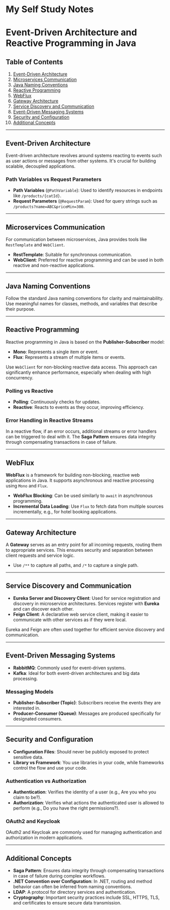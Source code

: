 # My Self Study Notes

# Event-Driven Architecture and Reactive Programming in Java

## Table of Contents
1. [Event-Driven Architecture](#event-driven-architecture)
2. [Microservices Communication](#microservices-communication)
3. [Java Naming Conventions](#java-naming-conventions)
4. [Reactive Programming](#reactive-programming)
5. [WebFlux](#webflux)
6. [Gateway Architecture](#gateway-architecture)
7. [Service Discovery and Communication](#service-discovery-and-communication)
8. [Event-Driven Messaging Systems](#event-driven-messaging-systems)
9. [Security and Configuration](#security-and-configuration)
10. [Additional Concepts](#additional-concepts)

---

## Event-Driven Architecture
Event-driven architecture revolves around systems reacting to events such as user actions or messages from other systems. It's crucial for building scalable, decoupled applications.

### Path Variables vs Request Parameters
- **Path Variables** (`@PathVariable`): Used to identify resources in endpoints like `/products/{catId}`.
- **Request Parameters** (`@RequestParam`): Used for query strings such as `/products?name=ABC&priceMin=300`.

---

## Microservices Communication
For communication between microservices, Java provides tools like `RestTemplate` and `WebClient`. 
- **RestTemplate**: Suitable for synchronous communication.
- **WebClient**: Preferred for reactive programming and can be used in both reactive and non-reactive applications.

---

## Java Naming Conventions
Follow the standard Java naming conventions for clarity and maintainability. Use meaningful names for classes, methods, and variables that describe their purpose.

---

## Reactive Programming
Reactive programming in Java is based on the **Publisher-Subscriber** model:
- **Mono**: Represents a single item or event.
- **Flux**: Represents a stream of multiple items or events.

Use `WebClient` for non-blocking reactive data access. This approach can significantly enhance performance, especially when dealing with high concurrency.

### Polling vs Reactive
- **Polling**: Continuously checks for updates.
- **Reactive**: Reacts to events as they occur, improving efficiency.

### Error Handling in Reactive Streams
In a reactive flow, if an error occurs, additional streams or error handlers can be triggered to deal with it. The **Saga Pattern** ensures data integrity through compensating transactions in case of failure.

---

## WebFlux
**WebFlux** is a framework for building non-blocking, reactive web applications in Java. It supports asynchronous and reactive processing using `Mono` and `Flux`.

- **WebFlux Blocking**: Can be used similarly to `await` in asynchronous programming.
- **Incremental Data Loading**: Use `Flux` to fetch data from multiple sources incrementally, e.g., for hotel booking applications.

---

## Gateway Architecture
A **Gateway** serves as an entry point for all incoming requests, routing them to appropriate services. This ensures security and separation between client requests and service logic.

- Use `/**` to capture all paths, and `/*` to capture a single path.

---

## Service Discovery and Communication
- **Eureka Server and Discovery Client**: Used for service registration and discovery in microservice architectures. Services register with **Eureka** and can discover each other.
- **Feign Client**: A declarative web service client, making it easier to communicate with other services as if they were local.
  
Eureka and Feign are often used together for efficient service discovery and communication.

---

## Event-Driven Messaging Systems
- **RabbitMQ**: Commonly used for event-driven systems.
- **Kafka**: Ideal for both event-driven architectures and big data processing.

### Messaging Models
- **Publisher-Subscriber (Topic)**: Subscribers receive the events they are interested in.
- **Producer-Consumer (Queue)**: Messages are produced specifically for designated consumers.

---

## Security and Configuration
- **Configuration Files**: Should never be publicly exposed to protect sensitive data.
- **Library vs Framework**: You use libraries in your code, while frameworks control the flow and use your code.
  
### Authentication vs Authorization
- **Authentication**: Verifies the identity of a user (e.g., Are you who you claim to be?).
- **Authorization**: Verifies what actions the authenticated user is allowed to perform (e.g., Do you have the right permissions?).

### OAuth2 and Keycloak
OAuth2 and Keycloak are commonly used for managing authentication and authorization in modern applications.

---

## Additional Concepts
- **Saga Pattern**: Ensures data integrity through compensating transactions in case of failure during complex workflows.
- **.NET Convention over Configuration**: In .NET, routing and method behavior can often be inferred from naming conventions.
- **LDAP**: A protocol for directory services and authentication.
- **Cryptography**: Important security practices include SSL, HTTPS, TLS, and certificates to ensure secure data transmission.
